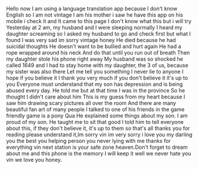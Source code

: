 Hello now I am using a language translation app because I don't know English so I am not vintage I am his mother i saw he have this app on his mobile i check it and It came to this page I don't know what this but i will try Yesterday at 2 am, my husband and I were sleeping normally I heard my daughter screaming so I asked my husband to go and check first but what I found I was very sad im sorry vintage honey He died because he had suicidal thoughts He doesn't want to be bullied and hurt again He had a rope wrapped around his neck And do that until you run out of breath Then my daughter stole his phone right away My husband was so shocked he called 1649 and I had to stay home with my daughter, the 3 of us, because my sister was also there Let me tell you something I never lie to anyone I hope if you believe it I thank you very much if you don't believe it it's up to you Everyone must understand that my son has depression and is being abused every day. He told me but at that time I was in the province So he thought I didn't care about him This is my guess from my heart because I saw him drawing scary pictures all over the room And there are many beautiful fan art of many people I talked to one of his friends in the game friendly game is a pony Qua He explained some things about my son. I am proud of my son. He taught me to sit that good I told him to tell everyone about this, if they don't believe it, it's up to them so that's all thanks you for reading please understand it,Im sorry vin im very sorry i love you my darling you the best you helping person you never lying with me thanks for everything vin next station is your safe zone heaven.Don't forget to dream about me and this phone is the memory I will keep it well we never hate you vin we love you honey.
